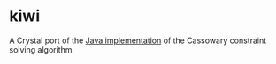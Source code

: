 # kiwi
A Crystal port of the [Java implementation](https://github.com/alexbirkett/kiwi-java) of the Cassowary constraint solving algorithm
